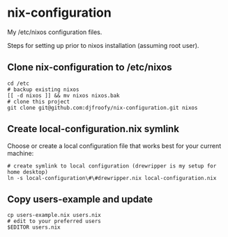 # nix-configuration

My /etc/nixos configuration files.

Steps for setting up prior to nixos installation (assuming root user).

## Clone nix-configuration to /etc/nixos

    cd /etc
    # backup existing nixos
    [[ -d nixos ]] && mv nixos nixos.bak
    # clone this project
    git clone git@github.com:djfroofy/nix-configuration.git nixos

## Create local-configuration.nix symlink

Choose or create a local configuration file that works best for your current machine:

    # create symlink to local configuration (drewripper is my setup for home desktop)
    ln -s local-configuration\#\#drewripper.nix local-configuration.nix 

## Copy users-example and update

    cp users-example.nix users.nix
    # edit to your preferred users
    $EDITOR users.nix

